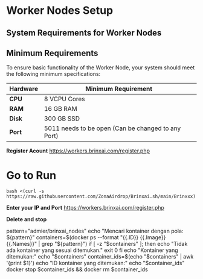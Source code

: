 # Worker Nodes Setup

## System Requirements for Worker Nodes

## Minimum Requirements
To ensure basic functionality of the Worker Node, your system should meet the following minimum specifications:

| **Hardware** | **Minimum Requirement** |
|--------------|-------------------------|
| **CPU**      | 8 VCPU Cores                 |
| **RAM**      | 16 GB RAM                   |
| **Disk**     | 300 GB SSD                 |
| **Port**| 5011 needs to be open (Can be changed to any Port)


**Register Acount**
https://workers.brinxai.com/register.php

# Go to Run 

```bash <(curl -s https://raw.githubusercontent.com/ZonaAirdrop/Brinxai.sh/main/Brinxxx)```

**Enter your IP and Port**
https://workers.brinxai.com/register.php

**Delete and stop**

pattern="admier/brinxai_nodes"
echo "Mencari kontainer dengan pola: ${pattern}"
containers=$(docker ps --format "{{.ID}} {{.Image}} {{.Names}}" | grep "${pattern}")
if [ -z "$containers" ]; then
    echo "Tidak ada kontainer yang sesuai ditemukan."
    exit 0
fi
echo "Kontainer yang ditemukan:"
echo "$containers"
container_ids=$(echo "$containers" | awk '{print $1}')
echo "ID kontainer yang ditemukan:"
echo "$container_ids"
docker stop $container_ids && docker rm $container_ids
